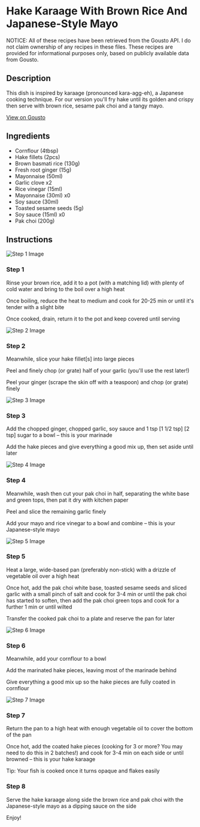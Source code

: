 # Hake Karaage With Brown Rice And Japanese-Style Mayo

NOTICE: All of these recipes have been retrieved from the Gousto API. I do not claim ownership of any recipes in these files. These recipes are provided for informational purposes only, based on publicly available data from Gousto.

## Description

This dish is inspired by karaage (pronounced kara-agg-eh), a Japanese cooking technique. For our version you'll fry hake until its golden and crispy then serve with brown rice, sesame pak choi and a tangy mayo.

[View on Gousto](https://www.gousto.co.uk/recipes/cookbook/hake-karaage-with-brown-rice-and-japanese-style-mayo)

## Ingredients

- Cornflour (4tbsp)
- Hake fillets (2pcs)
- Brown basmati rice (130g)
- Fresh root ginger (15g)
- Mayonnaise (50ml)
- Garlic clove x2
- Rice vinegar (15ml)
- Mayonnaise (30ml) x0
- Soy sauce (30ml)
- Toasted sesame seeds (5g)
- Soy sauce (15ml) x0
- Pak choi (200g)

## Instructions

![Step 1 Image](https://production-media.gousto.co.uk/cms/recipe-step-image/Step-1-1701252724270-x200.jpg)

### Step 1

Rinse your brown rice, add it to a pot (with a matching lid) with plenty of cold water and bring to the boil over a high heat

Once boiling, reduce the heat to medium and cook for 20-25 min or until it's tender with a slight bite

Once cooked, drain, return it to the pot and keep covered until serving

![Step 2 Image](https://production-media.gousto.co.uk/cms/recipe-step-image/Step-2-1701252730279-x200.jpg)

### Step 2

Meanwhile, slice your hake fillet[s] into large pieces

Peel and finely chop (or grate) half of your garlic (you'll use the rest later!)

Peel your ginger (scrape the skin off with a teaspoon) and chop (or grate) finely

![Step 3 Image](https://production-media.gousto.co.uk/cms/recipe-step-image/Step-3-1701252735168-x200.jpg)

### Step 3

Add the chopped ginger, chopped garlic, soy sauce and 1 tsp <span class="text-purple">[1 1/2 tsp]</span> <span class="text-danger">[2 tsp]</span> sugar to a bowl – this is your marinade

Add the hake pieces and give everything a good mix up, then set aside until later

![Step 4 Image](https://production-media.gousto.co.uk/cms/recipe-step-image/Step-4-1701252740163-x200.jpg)

### Step 4

Meanwhile, wash then cut your pak choi in half, separating the white base and green tops, then pat it dry with kitchen paper

Peel and slice the remaining garlic<span class="text-danger"> </span>finely

Add your mayo and rice vinegar to a bowl and combine – this is your Japanese-style mayo

![Step 5 Image](https://production-media.gousto.co.uk/cms/recipe-step-image/Step-5-1701252745090-x200.jpg)

### Step 5

Heat a large, wide-based pan (preferably non-stick) with a drizzle of vegetable oil over a high heat

Once hot, add the pak choi white base, toasted sesame seeds and sliced garlic with a small pinch of salt and cook for 3-4 min or until the pak choi has started to soften, then add the pak choi green tops and cook for a further 1 min or until wilted

Transfer the cooked pak choi to a plate and reserve the pan for later

![Step 6 Image](https://production-media.gousto.co.uk/cms/recipe-step-image/Step-6-1701252750008-x200.jpg)

### Step 6

Meanwhile, add your cornflour to a bowl

Add the marinated hake pieces, leaving most of the marinade behind

Give everything a good mix up so the hake pieces are fully coated in cornflour

![Step 7 Image](https://production-media.gousto.co.uk/cms/recipe-step-image/Step-7-1701252754623-x200.jpg)

### Step 7

Return the pan to a high heat with enough vegetable oil to cover the bottom of the pan

Once hot, add the coated hake pieces (cooking for 3 or more? You may need to do this in 2 batches!) and cook for 3-4 min on each side or until browned – this is your hake karaage

Tip: Your fish is cooked once it turns opaque and flakes easily

### Step 8

Serve the hake karaage along side the brown rice and pak choi with the Japanese-style mayo as a dipping sauce on the side

Enjoy!

